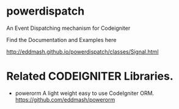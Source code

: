  
# powerdispatch
An Event Dispatching mechanism for Codeigniter 

Find the Documentation and Examples here

http://eddmash.github.io/powerdispatch/classes/Signal.html 


# Related CODEIGNITER Libraries.
 - powerorm
   A light weight easy to use CodeIgniter ORM. https://github.com/eddmash/powerorm
 
